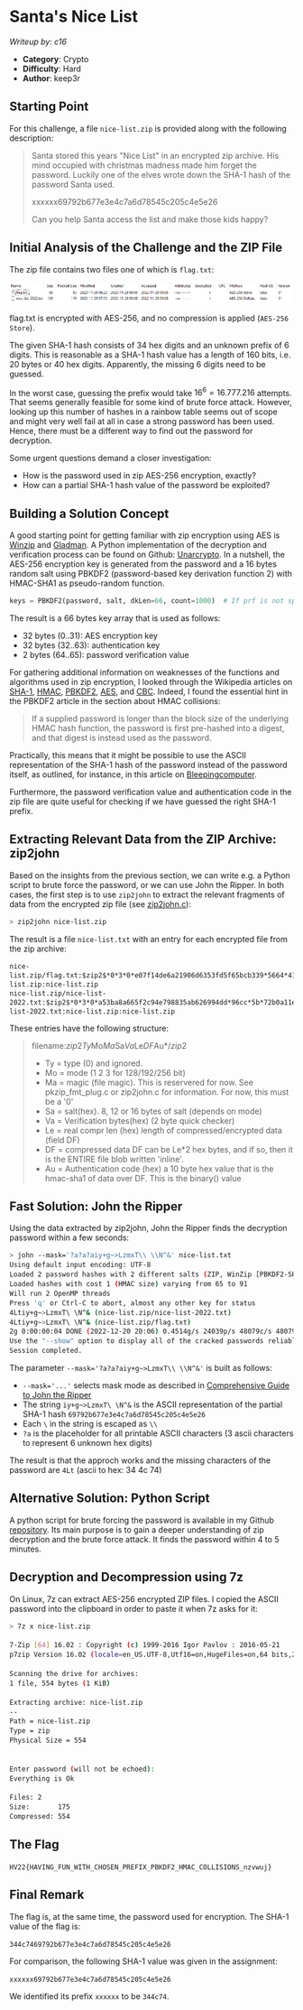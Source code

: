 # Santa's Nice List

*Writeup by: c16*

  * **Category**: Crypto
  * **Difficulty**: Hard
  * **Author**: keep3r


## Starting Point
For this challenge, a file `nice-list.zip` is provided along with the following description:

> Santa stored this years "Nice List" in an encrypted zip archive. His mind occupied with christmas madness made him forget the password. Luckily one of the elves wrote down the SHA-1 hash of the password Santa used.
>
> xxxxxx69792b677e3e4c7a6d78545c205c4e5e26
>
> Can you help Santa access the list and make those kids happy?


## Initial Analysis of the Challenge and the ZIP File

The zip file contains two files one of which is `flag.txt`:

![zip content](images/zip_content.png)

flag.txt is encrypted with AES-256, and no compression is applied (`AES-256 Store`).

The given SHA-1 hash consists of 34 hex digits and an unknown prefix of 6 digits.
This is reasonable as a SHA-1 hash value has a length of 160 bits, i.e. 20 bytes or 40 hex digits.
Apparently, the missing 6 digits need to be guessed.

In the worst case, guessing the prefix would take $16^6 = 16.777.216$ attempts.
That seems generally feasible for some kind of brute force attack.
However, looking up this number of hashes in a rainbow table seems out of scope and might very well fail at all in case a strong password has been used.
Hence, there must be a different way to find out the password for decryption.

Some urgent questions demand a closer investigation:
* How is the password used in zip AES-256 encryption, exactly?
* How can a partial SHA-1 hash value of the password be exploited?


## Building a Solution Concept

A good starting point for getting familiar with zip encryption using AES is [Winzip](https://www.winzip.com/en/support/aes-encryption/) and [Gladman](http://ccgi.gladman.plus.com/oldsite/cryptography_technology/fileencrypt/index.php). A Python implementation of the decryption and verification process can be found on Github: [Unarcrypto](https://github.com/lclevy/unarcrypto/blob/master/unarcrypto.py#L92). In a nutshell, the AES-256 encryption key is generated from the password and a 16 bytes random salt using PBKDF2 (password-based key derivation function 2) with HMAC-SHA1 as pseudo-random function.

```Python
keys = PBKDF2(password, salt, dkLen=66, count=1000)  # If prf is not specified, HMAC-SHA1 is used.
```

The result is a 66 bytes key array that is used as follows:
* 32 bytes (0..31): AES encryption key
* 32 bytes (32..63): authentication key
*  2 bytes (64..65): password verification value

For gathering additional information on weaknesses of the functions and algorithms used in zip encryption, I looked through the Wikipedia articles on [SHA-1](https://en.wikipedia.org/wiki/SHA-1), [HMAC](https://en.wikipedia.org/wiki/HMAC), [PBKDF2](https://en.wikipedia.org/wiki/PBKDF2), [AES](https://en.wikipedia.org/wiki/Advanced_Encryption_Standard), and [CBC](https://en.wikipedia.org/wiki/Block_cipher_mode_of_operation#Cipher_block_chaining_(CBC)). Indeed, I found the essential hint in the PBKDF2 article in the section about HMAC collisions:

> If a supplied password is longer than the block size of the underlying HMAC hash function, the password is first pre-hashed into a digest, and that digest is instead used as the password.

Practically, this means that it might be possible to use the ASCII representation of the SHA-1 hash of the password instead of the password itself, as outlined, for instance, in this article on [Bleepingcomputer](https://www.bleepingcomputer.com/news/security/an-encrypted-zip-file-can-have-two-correct-passwords-heres-why/).

Furthermore, the password verification value and authentication code in the zip file are quite useful for checking if we have guessed the right SHA-1 prefix.


## Extracting Relevant Data from the ZIP Archive: zip2john

Based on the insights from the previous section, we can write e.g. a Python script to brute force the password, or we can use John the Ripper.
In both cases, the first step is to use `zip2john` to extract the relevant fragments of data from the encrypted zip file (see [zip2john.c](https://github.com/openwall/john/blob/bleeding-jumbo/src/zip2john.c)):

```bash
> zip2john nice-list.zip
```
The result is a file `nice-list.txt` with an entry for each encrypted file from the zip archive:

```
nice-list.zip/flag.txt:$zip2$*0*3*0*e07f14de6a21906d6353fd5f65bcb339*5664*41*e6f2437b18cd6bf346bab9beaa3051feba189a66c8d12b33e6d643c52d7362c9bb674d8626c119cb73146299db399b2f64e3edcfdaab8bc290fcfb9bcaccef695d*40663473539204e3cefd*$/zip2$:flag.txt:nice-list.zip:nice-list.zip
nice-list.zip/nice-list-2022.txt:$zip2$*0*3*0*a53ba8a665f2c94e798835ab626994dd*96cc*5b*72b0a11e9ef17568256695cf580c54400f41cfe0055f1b0800ff91374216313ff9b6dc2c9b1309f9765e3873122d8e422e2d9ecd2c7aa6cbf66105ce837a0fe46c18dc6ccc0cb25f59233c9223d699f43bc2e69c5117b307f813fc*6308b50240b2b882b61e*$/zip2$:nice-list-2022.txt:nice-list.zip:nice-list.zip
```

These entries have the following structure:

> filename:$zip2$*Ty*Mo*Ma*Sa*Va*Le*DF*Au*$/zip2$
> * Ty = type (0) and ignored.
> * Mo = mode (1 2 3 for 128/192/256 bit)
> * Ma = magic (file magic). This is reservered for now. See pkzip_fmt_plug.c or zip2john.c for information. For now, this must be a '0'
> * Sa = salt(hex). 8, 12 or 16 bytes of salt (depends on mode)
> * Va = Verification bytes(hex) (2 byte quick checker)
> * Le = real compr len (hex) length of compressed/encrypted data (field DF)
> * DF = compressed data DF can be Le*2 hex bytes, and if so, then it is the ENTIRE file blob written 'inline'.
> * Au = Authentication code (hex) a 10 byte hex value that is the hmac-sha1 of data over DF. This is the binary() value


## Fast Solution: John the Ripper

Using the data extracted by zip2john, John the Ripper finds the decryption password within a few seconds:

```bash
> john --mask='?a?a?aiy+g~>LzmxT\\ \\N^&' nice-list.txt
Using default input encoding: UTF-8
Loaded 2 password hashes with 2 different salts (ZIP, WinZip [PBKDF2-SHA1 256/256 AVX2 8x])
Loaded hashes with cost 1 (HMAC size) varying from 65 to 91
Will run 2 OpenMP threads
Press 'q' or Ctrl-C to abort, almost any other key for status
4Ltiy+g~>LzmxT\ \N^& (nice-list.zip/nice-list-2022.txt)     
4Ltiy+g~>LzmxT\ \N^& (nice-list.zip/flag.txt)     
2g 0:00:00:04 DONE (2022-12-20 20:06) 0.4514g/s 24039p/s 48079c/s 48079C/s ]wtiy+g~>LzmxT\ \N^&..aQtiy+g~>LzmxT\ \N^&
Use the "--show" option to display all of the cracked passwords reliably
Session completed.
```

The parameter `--mask='?a?a?aiy+g~>LzmxT\\ \\N^&'` is built as follows:
* `--mask='...'` selects mask mode as described in [Comprehensive Guide to John the Ripper](https://miloserdov.org/?p=5031#32)
* The string `iy+g~>LzmxT\ \N^&` is the ASCII representation of the partial SHA-1 hash `69792b677e3e4c7a6d78545c205c4e5e26`
* Each `\` in the string is escaped as `\\`
* `?a` is the placeholder for all printable ASCII characters (3 ascii characters to represent 6 unknown hex digits)

The result is that the approch works and the missing characters of the password are `4Lt` (ascii to hex: 34 4c 74)


## Alternative Solution: Python Script

A python script for brute forcing the password is available in my Github [repository](https://github.com/esikora/HV2022/tree/main/HV22.18/src/).
Its main purpose is to gain a deeper understanding of zip decryption and the brute force attack. It finds the password within 4 to 5 minutes.


## Decryption and Decompression using 7z

On Linux, 7z can extract AES-256 encrypted ZIP files. I copied the ASCII password into the clipboard in order to paste it when 7z asks for it:

```bash
> 7z x nice-list.zip

7-Zip [64] 16.02 : Copyright (c) 1999-2016 Igor Pavlov : 2016-05-21
p7zip Version 16.02 (locale=en_US.UTF-8,Utf16=on,HugeFiles=on,64 bits,2 CPUs Intel(R) Core(TM) i5-6600 CPU @ 3.30GHz (506E3),ASM,AES-NI)

Scanning the drive for archives:
1 file, 554 bytes (1 KiB)

Extracting archive: nice-list.zip
--
Path = nice-list.zip
Type = zip
Physical Size = 554

    
Enter password (will not be echoed):
Everything is Ok

Files: 2
Size:       175
Compressed: 554
```


## The Flag

`HV22{HAVING_FUN_WITH_CHOSEN_PREFIX_PBKDF2_HMAC_COLLISIONS_nzvwuj}`

## Final Remark

The flag is, at the same time, the password used for encryption. The SHA-1 value of the flag is:

`344c7469792b677e3e4c7a6d78545c205c4e5e26`

For comparison, the following SHA-1 value was given in the assignment:

`xxxxxx69792b677e3e4c7a6d78545c205c4e5e26`

We identified its prefix `xxxxxx` to be `344c74`.
